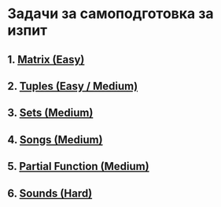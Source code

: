 # Задачи за самоподготовка за изпит

## 1. [Matrix (Easy)](./Matrix.md)
## 2. [Tuples (Easy / Medium)](./Tuples)
## 3. [Sets (Medium)](./Sets.md)
## 4. [Songs (Medium)](./Songs)
## 5. [Partial Function (Medium)](./Function)
## 6. [Sounds (Hard)](./Sounds.md)

